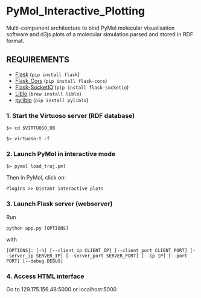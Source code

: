# PyMol_Interactive_Plotting

Multi-component architecture to bind PyMol molecular visualisation software and d3js plots of a molecular simulation parsed and stored in RDF format.

## REQUIREMENTS

- [Flask](http://flask.pocoo.org/docs/0.10/installation/) (`pip install flask`)
- [Flask_Cors](https://pypi.python.org/pypi/Flask-Cors) (`pip install flask-cors`)
- [Flask-SocketIO](https://flask-socketio.readthedocs.org/en/latest/) (`pip install flask-socketio`)
- [Liblo](http://liblo.sourceforge.net/README.html) (`brew install liblo`)
- [pyliblo](http://das.nasophon.de/pyliblo/) (`pip install pyliblo`)


### 1. Start the Virtuoso server (RDF database)

`$> cd $VIRTUOSO_DB`

`$> virtuoso-t -f`

### 2. Launch PyMol in interactive mode

`$> pymol load_traj.pml`

Then in PyMol, click on:

`Plugins >> Distant interactive plots`

### 3. Launch Flask server (webserver)

Run 

`python app.py [OPTIONS]`

with 

`[OPTIONS]:
[-h] [--client_ip CLIENT_IP] [--client_port CLIENT_PORT]
[--server_ip SERVER_IP] [--server_port SERVER_PORT] [--ip IP]
[--port PORT] [--debug DEBUG]`

### 4. Access HTML interface

Go to 129.175.156.48:5000 or localhost:5000